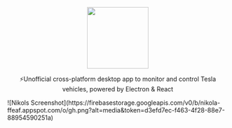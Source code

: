 <p align="center">
  <img src="https://firebasestorage.googleapis.com/v0/b/nikola-ffeaf.appspot.com/o/logo.svg?alt=media&token=1c85c797-f2bb-413c-80d7-b306f5440eb0" height="140">
  <p align="center">⚡Unofficial cross-platform desktop app to monitor and control Tesla vehicles, powered by Electron & React<p>
![Nikols Screenshot](https://firebasestorage.googleapis.com/v0/b/nikola-ffeaf.appspot.com/o/gh.png?alt=media&token=d3efd7ec-f463-4f28-88e7-88954590251a)
